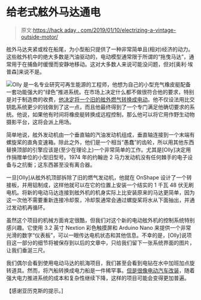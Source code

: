 # 给老式舷外马达通电

> 原文:[https://hack aday . com/2019/01/10/electrizing-a-vintage-outside-motor/](https://hackaday.com/2019/01/10/electrifying-a-vintage-outboard-motor/)

舷外马达夹紧或栓在船尾，为小型船只提供了一种非常简单且(相对)经济的动力。这些舷外机中的绝大多数是汽油驱动的，电动模型通常限于所谓的“拖曳马达”，通常用于在捕鱼时缓慢而安静地移动。这对大多数人来说可能没问题，但对[奥利·埃普森]来说不是。

[![](../Images/56cb63122b2a38f578248d27fca06e62.png)](https://hackaday.com/wp-content/uploads/2019/01/outboard_detail.jpg)Olly 是一名专业研究可再生能源的工程师，他想为自己的小型充气橡皮艇配备一套功能强大的“绿色”推进系统。在市场上决定什么都不做很符合他的要求，特别是对于制造商的收费，[他决定将一个旧的舷外燃气转换成电动](https://www.pbo.co.uk/expert-advice/build-electric-outboard-engine-60467)。他不仅设法用比交钥匙系统更少的钱做到了这一点，而且他最终得到了一个专门满足他确切要求的系统。他说，如果他有时间将橡皮艇转换成远程控制，那么他可以将它用作野生动物摄影平台，这将会派上用场。

简单地说，舷外发动机由一个垂直轴的汽油发动机组成，垂直轴连接到一个末端有螺旋桨的直角变速箱。除此之外，他们是一个相当“愚蠢”的齿轮，所以用其他东西替换顶部的引擎应该是(至少在理论上)一个非常简单的工作。尤其是[Olly]决定用作捐赠单位的小型旧型号。1974 年的约翰逊 2 马力发动机没有任何棘手的电子设备与之抗衡；这东西甚至没有离合器。

一旦[Olly]从舷外机顶部拆除了旧的燃气发动机，他就在 OnShape 设计了一个转接板，并用铝制成，这样他就可以在它的位置上安装一个结实的 1 千瓦 48 伏无刷电机。将新的电动马达连接到舷外机的机身实际上比安装原来的马达更简单，因为这一次他不需要重新连接冷却泵，冷却泵通常会通过螺旋桨将水从下面抽出，并通过发动机再循环。

虽然这个项目的机械方面肯定很酷，但我们对这个新的电动舷外机的控制系统特别感兴趣。它使用 3.2 英寸 Nextion 彩色触摸屏和 Arduino Nano 来提供一个非常光滑的数字“仪表板”，可以一眼传达电机状态和其他信息。不幸的是，[Olly]说项目这一部分的细节将被保存到以后的文章中，只给我们留下一张系统界面的图片，让我们垂涎三尺。

我们偶尔会看到使用电动马达的航海项目，我们甚至会看到电钻在水中加班加点旋转道具。然而，将汽船转换成电力船是一件稀罕事。[但是很像电动汽车改装](https://hackaday.com/2019/01/04/why-converting-classic-cars-to-electric-drive-is-a-thing/)，随着强大电力推进系统的成本和复杂性继续下降，这样的项目可能会变得更加普遍。

【感谢亚历克斯的提示。]